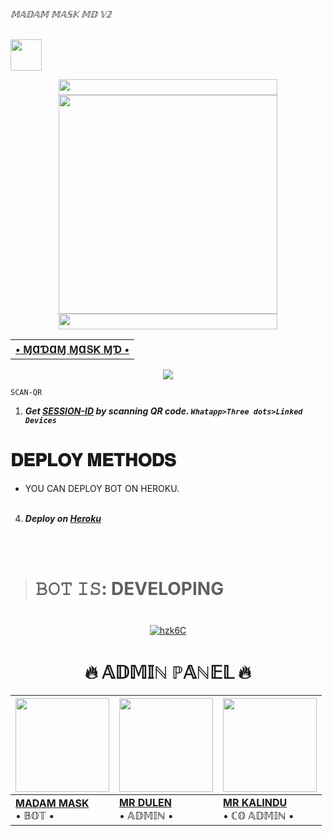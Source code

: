 ###### 𝕄𝔸𝔻𝔸𝕄 𝕄𝔸𝕊𝕂 𝕄𝔻 𝕍𝟚

<p align="left">
  <a href="https://github.com/MADAM-MASK-OFFICIAL/MADAM-MASK-MD-V2"><img src="http://readme-typing-svg.herokuapp.com?font=Arial+black&color=DCC12E&lines=MADAM+MASK+MD+BOT;+BY+MADAM+MASK+TEAM...%F0%9F%91%8B" height="50px"
</p>
    
<div align='center'>
<a href="https://github.com/MADAM-MASK-OFFICIAL"><img src="https://graph.org/file/1e3128294af46f23ddf34.gif" width="350" height="25">
</div>

<div align='center'>
<a href="https://github.com/MADAM-MASK-OFFICIAL/MADAM-MASK-MD-V2"><img src="https://i.ibb.co/PFdnLRq/replicate-prediction-b4ajl4bbgqg534z3xurddwigvu.png" width="350" height="350">
</div>

<div align='center'>
<a href="(https://github.com/MADAM-MASK-OFFICIAL)"><img src="https://graph.org/file/1e3128294af46f23ddf34.gif" width="350" height="25">
</div>
  
<div align='center'>
<table><tr><th><b> • ⱮⱭƊⱭⱮ ⱮⱭՏƘ ⱮƊ • </b></th><a href="https://github.com/MADAM-MASK-OFFICIAL/MADAM-MASK-MD-V2"></a></td><a href="https://github.com/MADAM-MASK-OFFICIAL"></a></table>
</div>

<div align="center">
<img src="https://komarev.com/ghpvc/?username=MADAM-MASK-OFFICIA&style=flat-square">
</div>

```SCAN-QR```

1. ***Get [SESSION-ID](https://rowdy-baby-qr-94d785f490a0.herokuapp.com/) by scanning QR code. `Whatapp>Three dots>Linked Devices`***

 # 𝐃𝐄𝐏𝐋𝐎𝐘 𝐌𝐄𝐓𝐇𝐎𝐃𝐒

- YOU CAN DEPLOY BOT ON HEROKU.<br></br>
4.  ***Deploy on [Heroku](https://heroku.com/deploy?template=https://github.com/MADAM-MASK-OFFICIAL/MADAM-MASK-MD-V2)***


<br></br>
><h1>𝙱𝙾𝚃 𝙸𝚂: DEVELOPING<h1>

<div align="center">
<a href="https://github.com/MADAM-MASK-OFFICIAL/MADAM-MASK-MD_BOT"><img src="https://i.ibb.co/mNxf5vM/hzk6C.gif" alt="hzk6C" border="0"></a>
</div>

<div align="center">
  <p><h1>🔥 𝔸𝔻𝕄𝕀ℕ ℙ𝔸ℕ𝔼𝕃 🔥</h1></p>
</div>

| <a href="/"><img src="https://i.ibb.co/tpMT9FW/image.png" width=150 height=150></a> | <a href="http://tiktok.com/@vip_duleya"><img src="https://i.ibb.co/CVyjBXp/e0e70b3f-e3de-4aee-97bd-14904fdd48c-1.jpg" width=150 height=150></a> | <img src="https://i.ibb.co/jhh4Xy6/image.png" width=150 height=150></a> |
|---|---|---|
| **[MADAM MASK](https://github.com/MADAM-MASK-OFFICIAL)**</br>  • 𝔹𝕆𝕋 •</br> | **[MR DULEN](https://github.com/DULENS-PROJECTS)**</br>• 𝔸𝔻𝕄𝕀ℕ •| **[MR KALINDU](https://github.com/MR-KALINDU)**</br>• ℂ𝕆 𝔸𝔻𝕄𝕀ℕ •

